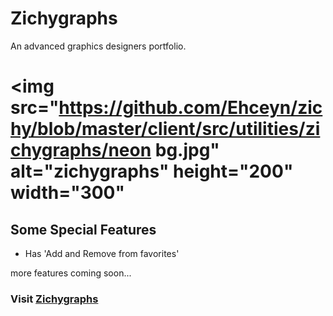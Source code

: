 # Zichygraphs
An advanced graphics designers portfolio. 

# <img src="https://github.com/Ehceyn/zichy/blob/master/client/src/utilities/zichygraphs/neon bg.jpg" alt="zichygraphs" height="200" width="300"

## Some Special Features
- Has 'Add and Remove from favorites' 

more features coming soon...

### Visit [Zichygraphs](http://zichygraphs.herokuapp.com)
